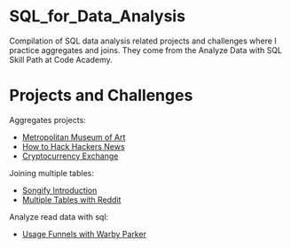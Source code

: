 # SQL_for_Data_Analysis

Compilation of SQL data analysis related projects and challenges where I practice aggregates and joins.
They come from the Analyze Data with SQL Skill Path at Code Academy. 

# Projects and Challenges 

Aggregates projects: 
- [Metropolitan Museum of Art](https://github.com/JoannaMania/SQL_for_Data_Analysis/tree/master/Aggregates/The%20Metropolitan%20Museum%20of%20Art)
- [How to Hack Hackers News](https://github.com/JoannaMania/SQL_for_Data_Analysis/tree/master/Aggregates/How%20to%20hack%20hacker%20news)
- [Cryptocurrency Exchange](https://github.com/JoannaMania/SQL_for_Data_Analysis/tree/master/Aggregates/Cryptocurrency%20Exchange)

Joining multiple tables: 
- [Songify Introduction](https://github.com/JoannaMania/SQL_for_Data_Analysis/tree/master/Joining%20mulitple%20tables/Songify%20Introduction)
- [Multiple Tables with Reddit](https://github.com/JoannaMania/SQL_for_Data_Analysis/tree/master/Joining%20mulitple%20tables/Multiple%20Tables%20with%20Reddit)

Analyze read data with sql: 
- [Usage Funnels with Warby Parker](https://github.com/JoannaMania/SQL_for_Data_Analysis/tree/master/Analyze%20real%20data%20with%20sql/Usage%20funnel%20with%20Warby%20Parker)

